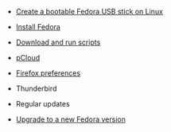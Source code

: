 
* [Create a bootable Fedora USB stick on Linux](create_bootable_fedora_usb_stick_on_linux.md)

* [Install Fedora](install_fedora.md)

* [Download and run scripts](run_scripts.md)

* [pCloud](pCloud.md)

* [Firefox preferences](firefox_preferences.md)

* Thunderbird

* Regular updates

* [Upgrade to a new Fedora version](upgrade-fedora.md)
